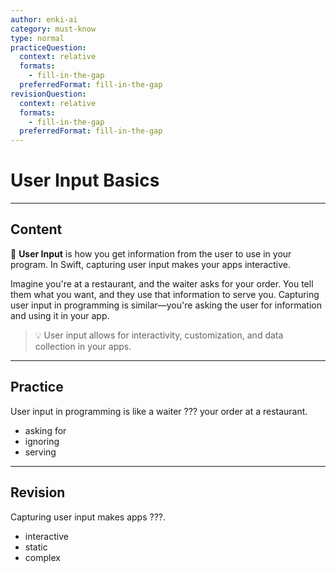 ```yaml
---
author: enki-ai
category: must-know
type: normal
practiceQuestion:
  context: relative
  formats:
    - fill-in-the-gap
  preferredFormat: fill-in-the-gap
revisionQuestion:
  context: relative
  formats:
    - fill-in-the-gap
  preferredFormat: fill-in-the-gap
---
```


# User Input Basics

---
## Content

🚀 **User Input** is how you get information from the user to use in your program. In Swift, capturing user input makes your apps interactive.

Imagine you're at a restaurant, and the waiter asks for your order. You tell them what you want, and they use that information to serve you. Capturing user input in programming is similar—you're asking the user for information and using it in your app.

> 💡 User input allows for interactivity, customization, and data collection in your apps.

---
## Practice

User input in programming is like a waiter ??? your order at a restaurant.

- asking for
- ignoring
- serving

---
## Revision

Capturing user input makes apps ???.

- interactive
- static
- complex
